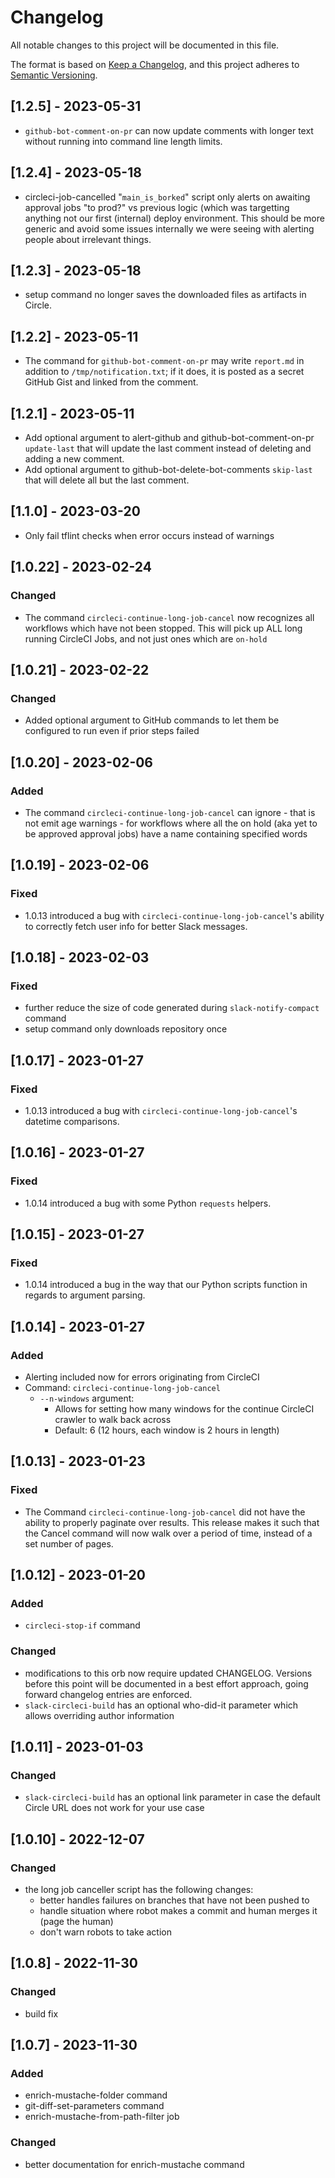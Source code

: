 # Changelog

All notable changes to this project will be documented in this file.

The format is based on [Keep a Changelog](https://keepachangelog.com/en/1.0.0/),
and this project adheres to [Semantic Versioning](https://semver.org/spec/v2.0.0.html).

## [1.2.5] - 2023-05-31

- `github-bot-comment-on-pr` can now update comments with longer text without running into command line length limits.

## [1.2.4] - 2023-05-18

- circleci-job-cancelled "`main_is_borked`" script only alerts on awaiting approval jobs "to prod?" vs previous logic (which was targetting anything not our first (internal) deploy environment. This should be more generic and avoid some issues internally we were seeing with alerting people about irrelevant things.

## [1.2.3] - 2023-05-18

- setup command no longer saves the downloaded files as artifacts in Circle.

## [1.2.2] - 2023-05-11

- The command for `github-bot-comment-on-pr` may write `report.md` in addition to `/tmp/notification.txt`; if it does, it is posted as a secret GitHub Gist and linked from the comment.

## [1.2.1] - 2023-05-11

- Add optional argument to alert-github and github-bot-comment-on-pr `update-last` that will update the last comment instead of deleting and adding a new comment.
- Add optional argument to github-bot-delete-bot-comments `skip-last` that will delete all but the last comment.

## [1.1.0] - 2023-03-20

- Only fail tflint checks when error occurs instead of warnings

## [1.0.22] - 2023-02-24

### Changed

- The command `circleci-continue-long-job-cancel` now recognizes all workflows which have not been stopped. This will pick up ALL long running CircleCI Jobs, and not just ones which are `on-hold`

## [1.0.21] - 2023-02-22

### Changed

- Added optional argument to GitHub commands to let them be configured to run even if prior steps failed

## [1.0.20] - 2023-02-06

### Added

- The command `circleci-continue-long-job-cancel` can ignore - that is not emit age warnings - for workflows where all the on hold (aka yet to be approved approval jobs) have a name containing specified words

## [1.0.19] - 2023-02-06

### Fixed

- 1.0.13 introduced a bug with `circleci-continue-long-job-cancel`'s ability to correctly fetch user
  info for better Slack messages.

## [1.0.18] - 2023-02-03

### Fixed

- further reduce the size of code generated during `slack-notify-compact` command
- setup command only downloads repository once

## [1.0.17] - 2023-01-27

### Fixed

- 1.0.13 introduced a bug with `circleci-continue-long-job-cancel`'s datetime comparisons.

## [1.0.16] - 2023-01-27

### Fixed

- 1.0.14 introduced a bug with some Python `requests` helpers.

## [1.0.15] - 2023-01-27

### Fixed

- 1.0.14 introduced a bug in the way that our Python scripts function in regards to argument parsing.

## [1.0.14] - 2023-01-27

### Added

- Alerting included now for errors originating from CircleCI
- Command: `circleci-continue-long-job-cancel`
  - `--n-windows` argument:
    - Allows for setting how many windows for the continue CircleCI crawler to walk back across
    - Default: 6 (12 hours, each window is 2 hours in length)

## [1.0.13] - 2023-01-23

### Fixed

- The Command `circleci-continue-long-job-cancel` did not have the ability to properly paginate
  over results. This release makes it such that the Cancel command will now walk over a period of
  time, instead of a set number of pages.

## [1.0.12] - 2023-01-20

### Added

- `circleci-stop-if` command

### Changed

- modifications to this orb now require updated CHANGELOG. Versions before this point will be documented in a best effort approach, going forward changelog entries are enforced.
- `slack-circleci-build` has an optional who-did-it parameter which allows overriding author information

## [1.0.11] - 2023-01-03

### Changed

- `slack-circleci-build` has an optional link parameter in case the default Circle URL does not work for your use case

## [1.0.10] - 2022-12-07

### Changed

- the long job canceller script has the following changes:
  - better handles failures on branches that have not been pushed to
  - handle situation where robot makes a commit and human merges it (page the human)
  - don't warn robots to take action

## [1.0.8] - 2022-11-30

### Changed

- build fix

## [1.0.7] - 2023-11-30

### Added

- enrich-mustache-folder command
- git-diff-set-parameters command
- enrich-mustache-from-path-filter job

### Changed

- better documentation for enrich-mustache command
